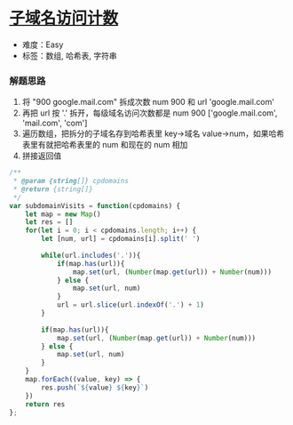 # [子域名访问计数](https://leetcode-cn.com/problems/subdomain-visit-count/)

- 难度：Easy
- 标签：数组, 哈希表, 字符串

### 解题思路

1. 将 "900 google.mail.com" 拆成次数 num 900 和 url 'google.mail.com'
2. 再把 url 按 '.' 拆开，每级域名访问次数都是 num 900
['google.mail.com', 'mail.com', 'com']
3. 遍历数组，把拆分的子域名存到哈希表里 key->域名 value->num，如果哈希表里有就把哈希表里的 num 和现在的 num 相加
4. 拼接返回值
```js
/**
 * @param {string[]} cpdomains
 * @return {string[]}
 */
var subdomainVisits = function(cpdomains) {
    let map = new Map()
    let res = []
    for(let i = 0; i < cpdomains.length; i++) {
        let [num, url] = cpdomains[i].split(' ')
        
        while(url.includes('.')){
            if(map.has(url)){
                map.set(url, (Number(map.get(url)) + Number(num)))
            } else {
                map.set(url, num)
            }            
            url = url.slice(url.indexOf('.') + 1)
        }
        
        if(map.has(url)){
            map.set(url, (Number(map.get(url)) + Number(num)))
        } else {
            map.set(url, num)
        }
    }
    map.forEach((value, key) => {
        res.push(`${value} ${key}`)
    })
    return res
};
```
